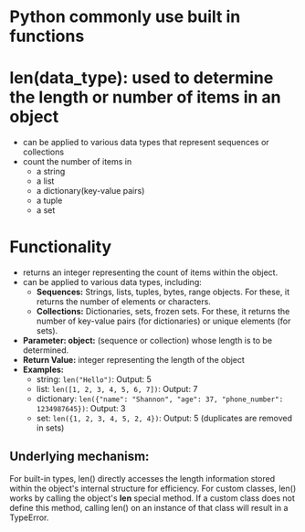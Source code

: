 # Python commonly use built in functions


# len(data_type): used to determine the length or number of items in an object
- can be applied to various data types that represent sequences or collections
- count the number of items in
  - a string
  - a list
  - a dictionary(key-value pairs)
  - a tuple
  - a set

# Functionality
- returns an integer representing the count of items within the object.
- can be applied to various data types, including:
  - **Sequences:** Strings, lists, tuples, bytes, range objects. For these, it returns the number of elements or characters.
  - **Collections:** Dictionaries, sets, frozen sets. For these, it returns the number of key-value pairs (for dictionaries) or unique elements (for sets).
- **Parameter: object:** (sequence or collection) whose length is to be determined.
- **Return Value:** integer representing the length of the object
- **Examples:**
  - string: `len("Hello")`: Output: 5
  - list: `len([1, 2, 3, 4, 5, 6, 7])`: Output: 7
  - dictionary: `len({"name": "Shannon", "age": 37, "phone_number": 1234987645})`: Output: 3
  - set: `len({1, 2, 3, 4, 5, 2, 4})`: Output: 5 (duplicates are removed in sets)

## Underlying mechanism:
For built-in types, len() directly accesses the length information stored within the object's internal 
structure for efficiency. For custom classes, len() works by calling the object's __len__ special 
method. If a custom class does not define this method, calling len() on an instance of that 
class will result in a TypeError.